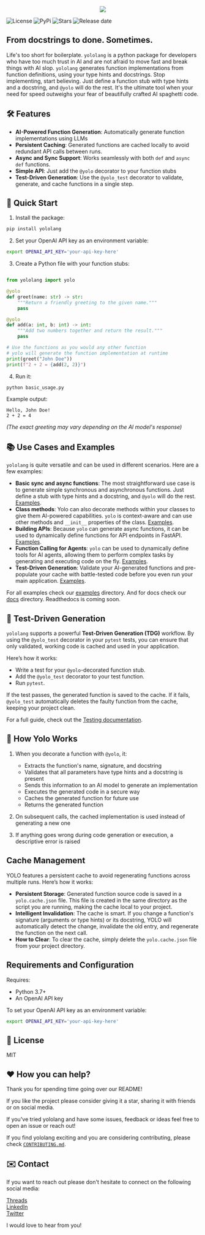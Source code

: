 <p align="center">
  <img src="https://github.com/stoyan-stoyanov/yololang/blob/main/docs/yololang.png"/>
</p>

![License](https://img.shields.io/github/license/stoyan-stoyanov/yololang)
![PyPi](https://img.shields.io/pypi/v/yololang)
![Stars](https://img.shields.io/github/stars/stoyan-stoyanov/yololang?style=social)
![Release date](https://img.shields.io/github/release-date/stoyan-stoyanov/yololang?style=social)

## From docstrings to done. Sometimes.
Life's too short for boilerplate. `yololang` is a python package for developers who have too much trust in AI and are not afraid to move fast and break things with AI slop. 
`yololang` generates function implementations from function definitions, using your type hints and docstrings. Stop implementing, start believing. Just define a function stub with type hints and a docstring, and `@yolo` will do the rest. It's the ultimate tool when your need for speed outweighs your fear of beautifully crafted AI spaghetti code.

## 🛠️ Features
- **AI-Powered Function Generation**: Automatically generate function implementations using LLMs
- **Persistent Caching**: Generated functions are cached locally to avoid redundant API calls between runs.
- **Async and Sync Support**: Works seamlessly with both `def` and `async def` functions.
- **Simple API**: Just add the `@yolo` decorator to your function stubs
- **Test-Driven Generation**: Use the `@yolo_test` decorator to validate, generate, and cache functions in a single step.

## 🚀 Quick Start

1. Install the package:
```bash
pip install yololang
```

2. Set your OpenAI API key as an environment variable:
```bash
export OPENAI_API_KEY='your-api-key-here'
```

3. Create a Python file with your function stubs:
```python

from yololang import yolo

@yolo
def greet(name: str) -> str:
    """Return a friendly greeting to the given name."""
    pass

@yolo
def add(a: int, b: int) -> int:
    """Add two numbers together and return the result."""
    pass

# Use the functions as you would any other function
# yolo will generate the function implementation at runtime
print(greet("John Doe"))
print(f"2 + 2 = {add(2, 2)}")
```

4. Run it:
```bash
python basic_usage.py
```

Example output:
```
Hello, John Doe!
2 + 2 = 4
```
*(The exact greeting may vary depending on the AI model's response)*

## 📚 Use Cases and Examples
`yololang` is quite versatile and can be used in different scenarios. Here are a few examples:
*   **Basic sync and async functions**: The most straightforward use case is to generate simple synchronous and asynchronous functions. Just define a stub with type hints and a docstring, and `@yolo` will do the rest. [Examples](docs/Getting%20Started.md).
*   **Class methods**: Yolo can also decorate methods within your classes to give them AI-powered capabilities. `yolo` is context-aware and can use other methods and `__init__` properties of the class. [Examples](docs/Classes.md).
*   **Building APIs**: Because `yolo` can generate async functions, it can be used to dynamically define functions for API endpoints in FastAPI. [Examples](docs/FastAPI.md).
*   **Function Calling for Agents**: `yolo` can be used to dynamically define tools for AI agents, allowing them to perform complex tasks by generating and executing code on the fly. [Examples](docs/Agents.md).
*   **Test-Driven Generation**: Validate your AI-generated functions and pre-populate your cache with battle-tested code before you even run your main application. [Examples](docs/Testing.md).

For all examples check our [examples](examples) directory. And for docs check our [docs](docs) directory. Readthedocs is coming soon.

## 🧪 Test-Driven Generation
`yololang` supports a powerful **Test-Driven Generation (TDG)** workflow. By using the `@yolo_test` decorator in your `pytest` tests, you can ensure that only validated, working code is cached and used in your application.

Here’s how it works:
- Write a test for your `@yolo`-decorated function stub.
- Add the `@yolo_test` decorator to your test function.
- Run `pytest`.

If the test passes, the generated function is saved to the cache. If it fails, `@yolo_test` automatically deletes the faulty function from the cache, keeping your project clean.

For a full guide, check out the [Testing documentation](docs/Testing.md).

## 🤖 How Yolo Works

1. When you decorate a function with `@yolo`, it:
   - Extracts the function's name, signature, and docstring
   - Validates that all parameters have type hints and a docstring is present
   - Sends this information to an AI model to generate an implementation
   - Executes the generated code in a secure way
   - Caches the generated function for future use
   - Returns the generated function

2. On subsequent calls, the cached implementation is used instead of generating a new one

3. If anything goes wrong during code generation or execution, a descriptive error is raised

## Cache Management
YOLO features a persistent cache to avoid regenerating functions across multiple runs. Here’s how it works:
- **Persistent Storage**: Generated function source code is saved in a `yolo.cache.json` file. This file is created in the same directory as the script you are running, making the cache local to your project.
- **Intelligent Invalidation**: The cache is smart. If you change a function's signature (arguments or type hints) or its docstring, YOLO will automatically detect the change, invalidate the old entry, and regenerate the function on the next call.
- **How to Clear**: To clear the cache, simply delete the `yolo.cache.json` file from your project directory.

## Requirements and Configuration

Requires:
- Python 3.7+
- An OpenAI API key

To set your OpenAI API key as an environment variable:

```bash
export OPENAI_API_KEY='your-api-key-here'
```


## 📃 License

MIT

## ❤️ How you can help?
Thank you for spending time going over our README! 

If you like the project please consider giving it a star, sharing it with friends or on social media.

If you've tried yololang and have some issues, feedback or ideas feel free to open an issue or reach out!

If you find yololang exciting and you are considering contributing, please check [`CONTRIBUTING.md`](https://github.com/stoyan-stoyanov/yololang/blob/main/CONTRIBUTING.md).

## ✉️ Contact
If you want to reach out please don't hesitate to connect on the following social media:

[Threads](https://www.threads.net/@sptstoyanov)<br/>
[LinkedIn](https://www.linkedin.com/in/spstoyanov/)<br/>
[Twitter](https://twitter.com/stoyanpstoyanov)<br/>

I would love to hear from you!